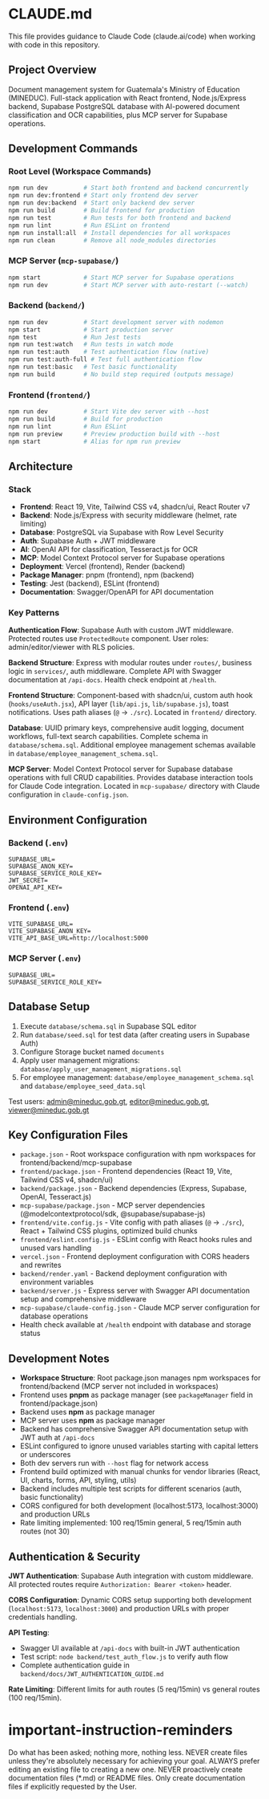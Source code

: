# CLAUDE.md

This file provides guidance to Claude Code (claude.ai/code) when working with code in this repository.

## Project Overview

Document management system for Guatemala's Ministry of Education (MINEDUC). Full-stack application with React frontend, Node.js/Express backend, Supabase PostgreSQL database with AI-powered document classification and OCR capabilities, plus MCP server for Supabase operations.

## Development Commands

### Root Level (Workspace Commands)
```bash
npm run dev          # Start both frontend and backend concurrently
npm run dev:frontend # Start only frontend dev server
npm run dev:backend  # Start only backend dev server
npm run build        # Build frontend for production
npm run test         # Run tests for both frontend and backend
npm run lint         # Run ESLint on frontend
npm run install:all  # Install dependencies for all workspaces
npm run clean        # Remove all node_modules directories
```

### MCP Server (`mcp-supabase/`)
```bash
npm start            # Start MCP server for Supabase operations
npm run dev          # Start MCP server with auto-restart (--watch)
```

### Backend (`backend/`)
```bash
npm run dev          # Start development server with nodemon
npm start            # Start production server
npm test             # Run Jest tests
npm run test:watch   # Run tests in watch mode
npm run test:auth    # Test authentication flow (native)
npm run test:auth-full # Test full authentication flow
npm run test:basic   # Test basic functionality
npm run build        # No build step required (outputs message)
```

### Frontend (`frontend/`)
```bash
npm run dev          # Start Vite dev server with --host
npm run build        # Build for production
npm run lint         # Run ESLint
npm run preview      # Preview production build with --host
npm start            # Alias for npm run preview
```

## Architecture

### Stack
- **Frontend**: React 19, Vite, Tailwind CSS v4, shadcn/ui, React Router v7
- **Backend**: Node.js/Express with security middleware (helmet, rate limiting)
- **Database**: PostgreSQL via Supabase with Row Level Security
- **Auth**: Supabase Auth + JWT middleware
- **AI**: OpenAI API for classification, Tesseract.js for OCR
- **MCP**: Model Context Protocol server for Supabase operations
- **Deployment**: Vercel (frontend), Render (backend)
- **Package Manager**: pnpm (frontend), npm (backend)
- **Testing**: Jest (backend), ESLint (frontend)
- **Documentation**: Swagger/OpenAPI for API documentation

### Key Patterns

**Authentication Flow**: Supabase Auth with custom JWT middleware. Protected routes use `ProtectedRoute` component. User roles: admin/editor/viewer with RLS policies.

**Backend Structure**: Express with modular routes under `routes/`, business logic in `services/`, auth middleware. Complete API with Swagger documentation at `/api-docs`. Health check endpoint at `/health`.

**Frontend Structure**: Component-based with shadcn/ui, custom auth hook (`hooks/useAuth.jsx`), API layer (`lib/api.js`, `lib/supabase.js`), toast notifications. Uses path aliases (`@` → `./src`). Located in `frontend/` directory.

**Database**: UUID primary keys, comprehensive audit logging, document workflows, full-text search capabilities. Complete schema in `database/schema.sql`. Additional employee management schemas available in `database/employee_management_schema.sql`.

**MCP Server**: Model Context Protocol server for Supabase database operations with full CRUD capabilities. Provides database interaction tools for Claude Code integration. Located in `mcp-supabase/` directory with Claude configuration in `claude-config.json`.

## Environment Configuration

### Backend (`.env`)
```
SUPABASE_URL=
SUPABASE_ANON_KEY=  
SUPABASE_SERVICE_ROLE_KEY=
JWT_SECRET=
OPENAI_API_KEY=
```

### Frontend (`.env`)
```
VITE_SUPABASE_URL=
VITE_SUPABASE_ANON_KEY=
VITE_API_BASE_URL=http://localhost:5000
```

### MCP Server (`.env`)
```
SUPABASE_URL=
SUPABASE_SERVICE_ROLE_KEY=
```

## Database Setup

1. Execute `database/schema.sql` in Supabase SQL editor
2. Run `database/seed.sql` for test data (after creating users in Supabase Auth)
3. Configure Storage bucket named `documents`
4. Apply user management migrations: `database/apply_user_management_migrations.sql`
5. For employee management: `database/employee_management_schema.sql` and `database/employee_seed_data.sql`

Test users: admin@mineduc.gob.gt, editor@mineduc.gob.gt, viewer@mineduc.gob.gt

## Key Configuration Files

- `package.json` - Root workspace configuration with npm workspaces for frontend/backend/mcp-supabase
- `frontend/package.json` - Frontend dependencies (React 19, Vite, Tailwind CSS v4, shadcn/ui)
- `backend/package.json` - Backend dependencies (Express, Supabase, OpenAI, Tesseract.js)
- `mcp-supabase/package.json` - MCP server dependencies (@modelcontextprotocol/sdk, @supabase/supabase-js)
- `frontend/vite.config.js` - Vite config with path aliases (`@` → `./src`), React + Tailwind CSS plugins, optimized build chunks
- `frontend/eslint.config.js` - ESLint config with React hooks rules and unused vars handling
- `vercel.json` - Frontend deployment configuration with CORS headers and rewrites
- `backend/render.yaml` - Backend deployment configuration with environment variables
- `backend/server.js` - Express server with Swagger API documentation setup and comprehensive middleware
- `mcp-supabase/claude-config.json` - Claude MCP server configuration for database operations
- Health check available at `/health` endpoint with database and storage status

## Development Notes

- **Workspace Structure**: Root package.json manages npm workspaces for frontend/backend (MCP server not included in workspaces)
- Frontend uses **pnpm** as package manager (see `packageManager` field in frontend/package.json)
- Backend uses **npm** as package manager
- MCP server uses **npm** as package manager
- Backend has comprehensive Swagger API documentation setup with JWT auth at `/api-docs`
- ESLint configured to ignore unused variables starting with capital letters or underscores
- Both dev servers run with `--host` flag for network access
- Frontend build optimized with manual chunks for vendor libraries (React, UI, charts, forms, API, styling, utils)
- Backend includes multiple test scripts for different scenarios (auth, basic functionality)
- CORS configured for both development (localhost:5173, localhost:3000) and production URLs
- Rate limiting implemented: 100 req/15min general, 5 req/15min auth routes (not 30)

## Authentication & Security

**JWT Authentication**: Supabase Auth integration with custom middleware. All protected routes require `Authorization: Bearer <token>` header.

**CORS Configuration**: Dynamic CORS setup supporting both development (`localhost:5173`, `localhost:3000`) and production URLs with proper credentials handling.

**API Testing**: 
- Swagger UI available at `/api-docs` with built-in JWT authentication
- Test script: `node backend/test_auth_flow.js` to verify auth flow
- Complete authentication guide in `backend/docs/JWT_AUTHENTICATION_GUIDE.md`

**Rate Limiting**: Different limits for auth routes (5 req/15min) vs general routes (100 req/15min).
# important-instruction-reminders
Do what has been asked; nothing more, nothing less.
NEVER create files unless they're absolutely necessary for achieving your goal.
ALWAYS prefer editing an existing file to creating a new one.
NEVER proactively create documentation files (*.md) or README files. Only create documentation files if explicitly requested by the User.